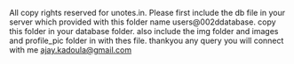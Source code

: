 All copy rights  reserved for unotes.in.
Please first include the db file in your server which provided with this folder name users@002ddatabase.
copy this folder in your database folder.
also include the img folder and images and profile_pic folder in with thes file.
thankyou any query you will connect with me ajay.kadoula@gmail.com
